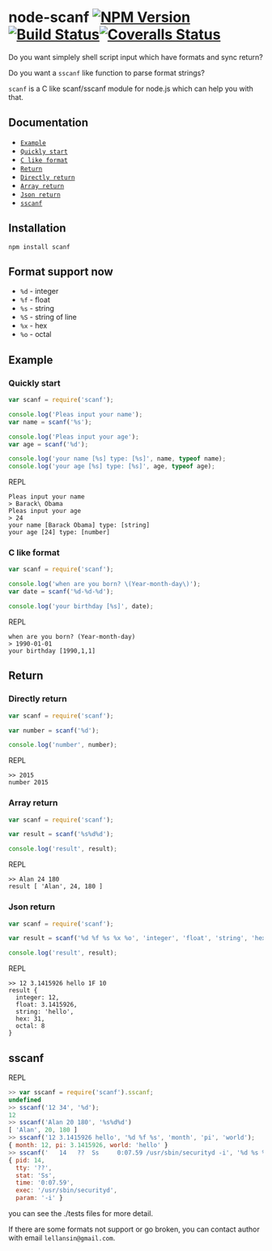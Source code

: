 # node-scanf [![NPM Version](https://badge.fury.io/js/scanf.svg)](http://badge.fury.io/js/scanf) [![Build Status](https://travis-ci.org/Lellansin/node-scanf.png?branch=master)](https://travis-ci.org/Lellansin/node-scanf)[![Coveralls Status](https://img.shields.io/coveralls/Lellansin/node-scanf/master.svg)](https://coveralls.io/github/Lellansin/node-scanf)

Do you want simplely shell script input which have formats and sync return?

Do you want a `sscanf` like function to parse format strings?

`scanf` is a C like scanf/sscanf module for node.js which can help you with that.

## Documentation

*  [`Example`](#Example)
  *  [`Quickly start`](#quickly-start)
  *  [`C like format`](#c-like-format)
*  [`Return`](#return)
  *  [`Directly return`](#directly-return)
  *  [`Array return`](#array-return)
  *  [`Json return`](#json-return)
*  [`sscanf`](#sscanf)

## Installation
```
npm install scanf
```

## Format support now

* `%d` - integer
* `%f` - float
* `%s` - string
* `%S` - string of line
* `%x` - hex
* `%o` - octal

## Example

### Quickly start
```javascript
var scanf = require('scanf');

console.log('Pleas input your name');
var name = scanf('%s');

console.log('Pleas input your age');
var age = scanf('%d');

console.log('your name [%s] type: [%s]', name, typeof name);
console.log('your age [%s] type: [%s]', age, typeof age);
```

REPL

```
Pleas input your name
> Barack\ Obama
Pleas input your age
> 24
your name [Barack Obama] type: [string]
your age [24] type: [number]
```


### C like format
```javascript
var scanf = require('scanf');

console.log('when are you born? \(Year-month-day\)');
var date = scanf('%d-%d-%d');

console.log('your birthday [%s]', date);
```

REPL

```
when are you born? (Year-month-day)
> 1990-01-01
your birthday [1990,1,1]
```

## Return

### Directly return

```javascript
var scanf = require('scanf');

var number = scanf('%d');

console.log('number', number);
```

REPL

```
>> 2015    
number 2015
```

### Array return

```javascript
var scanf = require('scanf');

var result = scanf('%s%d%d');

console.log('result', result);
```

REPL

```
>> Alan 24 180        
result [ 'Alan', 24, 180 ]
```

### Json return

```javascript
var scanf = require('scanf');

var result = scanf('%d %f %s %x %o', 'integer', 'float', 'string', 'hex', 'octal');

console.log('result', result);
```

REPL

```
>> 12 3.1415926 hello 1F 10    
result { 
  integer: 12,
  float: 3.1415926,
  string: 'hello',
  hex: 31,
  octal: 8 
}
```

## sscanf

REPL

```javascript
>> var sscanf = require('scanf').sscanf;
undefined
>> sscanf('12 34', '%d');
12
>> sscanf('Alan 20 180', '%s%d%d')
[ 'Alan', 20, 180 ]
>> sscanf('12 3.1415926 hello', '%d %f %s', 'month', 'pi', 'world');
{ month: 12, pi: 3.1415926, world: 'hello' }
>> sscanf('   14   ??  Ss     0:07.59 /usr/sbin/securityd -i', '%d %s %s %s %s %s', 'pid', 'tty', 'stat', 'time', 'exec', 'param');
{ pid: 14,
  tty: '??',
  stat: 'Ss',
  time: '0:07.59',
  exec: '/usr/sbin/securityd',
  param: '-i' }
```

you can see the ./tests files for more detail.

If there are some formats not support or go broken, you can contact author with email `lellansin@gmail.com`.
